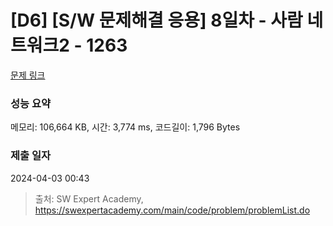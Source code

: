 # [D6] [S/W 문제해결 응용] 8일차 - 사람 네트워크2 - 1263 

[문제 링크](https://swexpertacademy.com/main/code/problem/problemDetail.do?contestProbId=AV18P2B6Iu8CFAZN) 

### 성능 요약

메모리: 106,664 KB, 시간: 3,774 ms, 코드길이: 1,796 Bytes

### 제출 일자

2024-04-03 00:43



> 출처: SW Expert Academy, https://swexpertacademy.com/main/code/problem/problemList.do